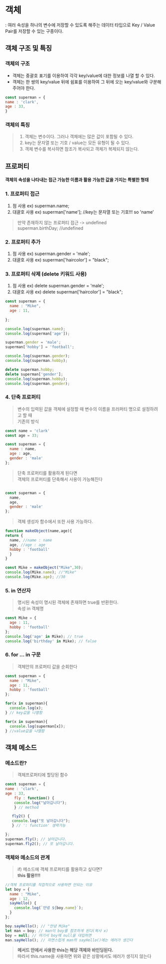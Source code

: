 # 객체
: 여러 속성을 하나의 변수에 저장할 수 있도록 해주는 데이터 타입으로
Key / Value Pair를 저장할 수 있는 구종이다.

## 객체 구조 및 특징

### 객체의 구조
- 객체는 중괄호 표기를 이용하여 각각 key/value에 대한 정보를 나열 할 수 있다.
- 객체는 한 쌍의 key/value 뒤에 쉼표를 이용하여 그 뒤에 오는 key/value와 구분해주어야 한다.
```javascript
const superman = {
name : 'clark',
age : 33,
}
```

### 객체의 특징
> 1. 객체는 변수이다. 그러나 객체에는 많은 값이 포함될 수 있다.
> 2. key는 문자열 또는 기호 / value는 모든 유형이 될 수 있다.
> 3. 객체 변수를 복사하면 참조가 복사되고 객체가 복제되지 않는다. 


## 프로퍼티
  #### 객체의 속성을 나타내는 접근 가능한 이름과 활용 가능한 값을 가지는 특별한 형태

### 1. 프로퍼티 접근
  1. 점 사용 ex) superman.name;
  2. 대괄호 사용 ex) superman['name']; //key는 문자열 또는 기호!!! so 'name'
  > 만약 존재하지 않는 프로퍼티 접근 -> undefined<br>
  > superman.birthDay; //undefined


### 2. 프로퍼티 추가
  1. 점 사용 ex) superman.gender = 'male';
  2. 대괄호 사용 ex) superman['haircolor'] = "black";

### 3. 프로퍼티 삭제 (delete 키워드 사용)
  1. 점 사용 ex) delete superman.gender = 'male';
  2. 대괄호 사용 ex) delete superman['haircolor'] = "black";

```javascript
const superman = {
  name : "Mike",
  age : 11,
  
};

console.log(superman.name);
console.log(superman['age']);

superman.gender = 'male';
superman['hobby'] = 'football';

console.log(superman.gender);
console.log(superman.hobby);

delete superman.hobby;
delete superman['gender'];
console.log(superman.hobby);
console.log(superman.gender);

```

### 4. 단축 프로퍼티
> 변수의 입력된 값을 객체에 설정할 때 변수의 이름을 프러퍼티 명으로 설정하려고 할 때<br>
> 기존의 방식

```javascript
const name = 'clark'
const age = 33;

const superman = {
  name : name,
  age : age,
  gender : 'male'
};
```

> 단축 프로퍼티를 활용하게 된다면<br>
> 객체의 프로퍼티를 단축해서 사용이 가능해진다
```javascript

const superman = {
  name,
  age,
  gender : 'male'
};
```

> 객체 생성자 함수에서 또한 사용 가능하다.
```javascript
function makeObject(name,age){
return {
  name, //name : name
  age, //age : age
  hobby : 'football'
  }
}

const Mike = makeObject("Mike",30);
console.log(Mike.name); //"Mike"
console.log(Mike.age); //30

```


### 5. in 연산자
> 명시된 속성이 명시된 객체에 존재하면 true를 반환한다.<br>
> 속성 in 객체명
```javascript
const Mike = {
  age : 11,
  hobby : 'football'
};
console.log('age' in Mike); // true
console.log('birthday' in Mike); // false
```

### 6. for ... in 구문
> 객체안의 프로퍼티 값을 순회한다
```javascript
const superman = {
  name : "Mike",
  age : 11,
  hobby : 'football'
};

for(x in superman){
  console.log(x);
} // key값을 나열함

for(x in superman){
  console.log(superman[x]);
} //value값을 나열함

```

## 객체 메소드

### 메소드란?
> 객체프로퍼티에 할당된 함수
```javascript
const superman = {
name : 'clark',
age : 33,
	fly : function() {	
	console.log("날아갑니다");
	} // method

   fly2() {
   console.log("또 날아갑니다");
   } // ': function' 생략가능

};
superman.fly(); // 날아갑니다.
superman.fly2(); // 또 날아갑니다.

```
### 객체와 메소드의 관계
> if) 메소드에 객체 프로퍼티를 활용하고 싶다면?<br>
> **this 활용!!!!**

```javascript
//객체 프로퍼티를 직접적으로 사용하면 안되는 이유
let boy = {
  name : "Mike",
  age : 12,
  sayHello() {
    console.log(`안녕 ${boy.name}`);
  }
};

boy.sayHello(); // "안녕 Mike"
let man = boy; // man이 boy를 참조하게 된다(복사 x)
boy = null; // 여기서 boy에 null을 대입하면
man.sayHello(); // 자연스럽게 man의 sayHello()에는 에러가 생긴다

```

> **메서드 안에서 사용한 this는 해당 객체와 바인딩된다.**<br>
> 따라서 this.name을 사용하면 위와 같은 상황에서도 에러가 생긱지 않는다 


